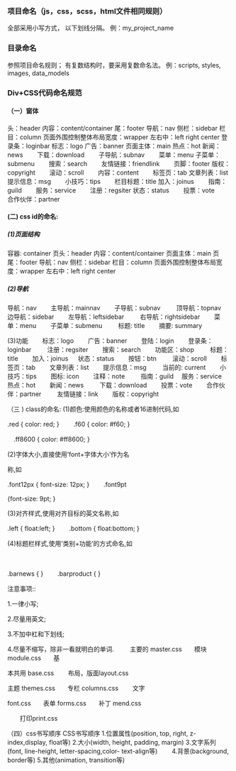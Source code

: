 ### 项目命名（js，css，scss，html文件相同规则）

全部采用小写方式， 以下划线分隔。
例：my_project_name



### 目录命名

参照项目命名规则；
有复数结构时，要采用复数命名法。
例：scripts, styles, images, data_models



### Div+CSS代码命名规范

#### （一）窗体

头：header
内容：content/container
尾：footer
导航：nav
侧栏：sidebar
栏目：column
页面外围控制整体布局宽度：wrapper
左右中：left right center
登录条：loginbar
标志：logo
广告：banner
页面主体：main
热点：hot
新闻：news　　
下载：download　　
子导航：subnav　　
菜单：menu
子菜单：submenu　　
搜索：search　　
友情链接：friendlink　　
页脚：footer
版权：copyright　　
滚动：scroll　　
内容：content　　
标签页：tab
文章列表：list　　
提示信息：msg　　
小技巧：tips　　
栏目标题：title
加入：joinus　　
指南：guild　　
服务：service　　
注册：regsiter
状态：status　　
投票：vote　　
合作伙伴：partner

#### (二) css  id的命名:

##### (1)页面结构

容器: container
页头：header
内容：content/container
页面主体：main
页尾：footer
导航：nav
侧栏：sidebar
栏目：column
页面外围控制整体布局宽度：wrapper
左右中：left right center

##### (2)导航

导航：nav　　
主导航：mainnav　　
子导航：subnav 　　
顶导航：topnav　　
边导航：sidebar　　
左导航：leftsidebar 　　
右导航：rightsidebar　　
菜单：menu　　
子菜单：submenu 　　
标题: title　　
摘要: summary


(3)功能　　
标志：logo　　
广告：banner　　
登陆：login　　
登录条：loginbar 　　
注册：regsiter　　
搜索：search　　
功能区：shop 　　
标题：title　　
加入：joinus 　
状态：status　　
按钮：btn 　　
滚动：scroll　　
标签页：tab　　
文章列表：list　　
提示信息：msg 　　
当前的: current　　
小技巧：tips　　
图标: icon　　
注释：note 　　
指南：guild　
服务：service　　
热点：hot　　
新闻：news 　　
下载：download　　
投票：vote　　
合作伙伴：partner 　　
友情链接：link　　
版权：copyright


（三 ) class的命名:
 (1)颜色:使用颜色的名称或者16进制代码,如　　


.red { color: red; } 　　.f60 { color: #f60; } 　


　.ff8600 { color: #ff8600; }


(2)字体大小,直接使用’font+字体大小’作为名


称,如　　


.font12px { font-size: 12px; } 　　.font9pt 


{font-size: 9pt; }


(3)对齐样式,使用对齐目标的英文名称,如　　


.left { float:left; } 　　.bottom { float:bottom; }


(4)标题栏样式,使用’类别+功能’的方式命名,如


　


.barnews { } 　　.barproduct { }


注意事项:: 　　


1.一律小写; 　　


2.尽量用英文; 　　


3.不加中杠和下划线; 　　


4.尽量不缩写，除非一看就明白的单词. 　
　主要的 master.css　　模块 module.css　　基


本共用 base.css 　　布局，版面layout.css　　


主题 themes.css　　专栏 columns.css 　　文字 


font.css　　表单 forms.css　　补丁 mend.css


　　打印print.css



（四）css书写顺序
CSS书写顺序
1.位置属性(position, top, right, z-index,display, float等)
2.大小(width, height, padding, margin)
3.文字系列(font, line-height, letter-spacing,color- text-align等)　　
4.背景(background, border等)
5.其他(animation, transition等)
